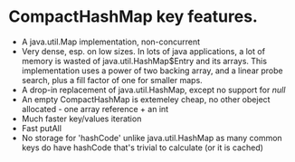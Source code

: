 # CompactHashMap key features.
- A java.util.Map implementation, non-concurrent
- Very dense, esp. on low sizes. In lots of java applications, a lot of memory is wasted of java.util.HashMap$Entry and its arrays. This implementation uses a power of two backing array, and a linear probe search, plus a fill factor of one for smaller maps.
- A drop-in replacement of java.util.HashMap, except no support for _null_
- An empty CompactHashMap is extemeley cheap, no other obeject allocated - one array reference + an int
- Much faster key/values iteration
- Fast putAll
- No storage for 'hashCode' unlike java.util.HashMap as many common keys do have hashCode that's trivial to calculate (or it is cached)
